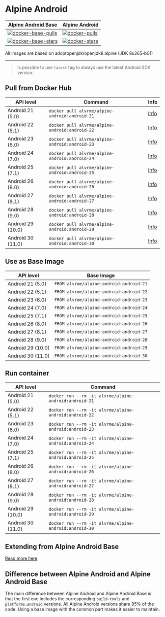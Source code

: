 # Alpine Android

| Alpine Android Base                 | Alpine Android            |
|-------------------------------------|---------------------------|
| [![docker-base-pulls]][docker-base] | [![docker-pulls]][docker] |
| [![docker-base-stars]][docker-base] | [![docker-stars]][docker] |

All images are based on adoptopenjdk/openjdk8:alpine (JDK 8u265-b01)

---

> Is possible to use `latest` tag to always use the latest Android SDK version.

## Pull from Docker Hub

| API level         | Command                                        | Info              |
|-------------------|------------------------------------------------|-------------------|
| Android 21 (5.0)  | `docker pull alvrme/alpine-android:android-21` | [Info][android21] |
| Android 22 (5.1)  | `docker pull alvrme/alpine-android:android-22` | [Info][android22] |
| Android 23 (6.0)  | `docker pull alvrme/alpine-android:android-23` | [Info][android23] |
| Android 24 (7.0)  | `docker pull alvrme/alpine-android:android-24` | [Info][android24] |
| Android 25 (7.1)  | `docker pull alvrme/alpine-android:android-25` | [Info][android25] |
| Android 26 (8.0)  | `docker pull alvrme/alpine-android:android-26` | [Info][android26] |
| Android 27 (8.1)  | `docker pull alvrme/alpine-android:android-27` | [Info][android27] |
| Android 28 (9.0)  | `docker pull alvrme/alpine-android:android-28` | [Info][android28] |
| Android 29 (10.0) | `docker pull alvrme/alpine-android:android-29` | [Info][android29] |
| Android 30 (11.0) | `docker pull alvrme/alpine-android:android-30` | [Info][android30] |

## Use as Base Image

| API level         | Base Image                              |
|-------------------|-----------------------------------------|
| Android 21 (5.0)  | `FROM alvrme/alpine-android:android-21` |
| Android 22 (5.1)  | `FROM alvrme/alpine-android:android-22` |
| Android 23 (6.0)  | `FROM alvrme/alpine-android:android-23` |
| Android 24 (7.0)  | `FROM alvrme/alpine-android:android-24` |
| Android 25 (7.1)  | `FROM alvrme/alpine-android:android-25` |
| Android 26 (8.0)  | `FROM alvrme/alpine-android:android-26` |
| Android 27 (8.1)  | `FROM alvrme/alpine-android:android-27` |
| Android 28 (9.0)  | `FROM alvrme/alpine-android:android-28` |
| Android 29 (10.0) | `FROM alvrme/alpine-android:android-29` |
| Android 30 (11.0) | `FROM alvrme/alpine-android:android-30` |

## Run container

| API level         | Command                                                |
|-------------------|--------------------------------------------------------|
| Android 21 (5.0)  | `docker run --rm -it alvrme/alpine-android:android-21` |
| Android 22 (5.1)  | `docker run --rm -it alvrme/alpine-android:android-22` |
| Android 23 (6.0)  | `docker run --rm -it alvrme/alpine-android:android-23` |
| Android 24 (7.0)  | `docker run --rm -it alvrme/alpine-android:android-24` |
| Android 25 (7.1)  | `docker run --rm -it alvrme/alpine-android:android-25` |
| Android 26 (8.0)  | `docker run --rm -it alvrme/alpine-android:android-26` |
| Android 27 (8.1)  | `docker run --rm -it alvrme/alpine-android:android-27` |
| Android 28 (9.0)  | `docker run --rm -it alvrme/alpine-android:android-28` |
| Android 29 (10.0) | `docker run --rm -it alvrme/alpine-android:android-29` |
| Android 30 (11.0) | `docker run --rm -it alvrme/alpine-android:android-30` |

## Extending from Alpine Android Base

[Read more here](https://github.com/alvr/alpine-android/tree/master/android-base)

## Difference between Alpine Android and Alpine Android Base

The main difference between Alpine Android and Alpine Android Base is that the first one includes the corresponding `build-tools` and `platforms;android` versions. All Alpine Android versions share 95% of the code. Using a base image with the common part makes it easier to maintain.

[docker-base]: https://hub.docker.com/r/alvrme/alpine-android-base/
[docker]: https://hub.docker.com/r/alvrme/alpine-android/
[docker-base-pulls]: https://img.shields.io/docker/pulls/alvrme/alpine-android-base.svg "Docker Pulls"
[docker-pulls]: https://img.shields.io/docker/pulls/alvrme/alpine-android.svg "Docker Pulls"
[docker-base-stars]: https://img.shields.io/docker/stars/alvrme/alpine-android-base.svg "Docker Stars"
[docker-stars]: https://img.shields.io/docker/stars/alvrme/alpine-android.svg "Docker Stars"

[android21]: https://github.com/alvr/alpine-android/tree/master/android-21
[android22]: https://github.com/alvr/alpine-android/tree/master/android-22
[android23]: https://github.com/alvr/alpine-android/tree/master/android-23
[android24]: https://github.com/alvr/alpine-android/tree/master/android-24
[android25]: https://github.com/alvr/alpine-android/tree/master/android-25
[android26]: https://github.com/alvr/alpine-android/tree/master/android-26
[android27]: https://github.com/alvr/alpine-android/tree/master/android-27
[android28]: https://github.com/alvr/alpine-android/tree/master/android-28
[android29]: https://github.com/alvr/alpine-android/tree/master/android-29
[android30]: https://github.com/alvr/alpine-android/tree/master/android-30
